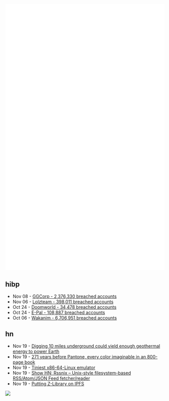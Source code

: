 ![Metrics](https://raw.githubusercontent.com/phixion/phixion/master/metrics.svg)

## hibp

<!--
for https://github.com/phixion/phixion/blob/main/.github/workflows/feeds.yml
-->
<!--START_SECTION:haveibeenpwnd-->
- Nov 08 - [GGCorp - 2,376,330 breached accounts](https://haveibeenpwned.com/PwnedWebsites#GGCorp)
- Nov 06 - [Lolzteam - 398,011 breached accounts](https://haveibeenpwned.com/PwnedWebsites#Lolzteam)
- Oct 24 - [Doomworld - 34,478 breached accounts](https://haveibeenpwned.com/PwnedWebsites#Doomworld)
- Oct 24 - [E-Pal - 108,887 breached accounts](https://haveibeenpwned.com/PwnedWebsites#EPal)
- Oct 06 - [Wakanim - 6,706,951 breached accounts](https://haveibeenpwned.com/PwnedWebsites#Wakanim)
<!--END_SECTION:haveibeenpwnd-->

## hn

<!--
for https://github.com/phixion/phixion/blob/main/.github/workflows/feeds.yml
-->
<!--START_SECTION:hn-->
- Nov 19 - [Digging 10 miles underground could yield enough geothermal energy to power Earth](https://interestingengineering.com/innovation/digging-10-miles-geothermal-energy)
- Nov 19 - [271 years before Pantone, every color imaginable in an 800-page book](https://www.thisiscolossal.com/2014/05/color-book/)
- Nov 19 - [Tiniest x86-64-Linux emulator](https://github.com/jart/blink)
- Nov 19 - [Show HN: Rssnix – Unix-style filesystem-based RSS/Atom/JSON Feed fetcher/reader](https://github.com/jafarlihi/rssnix)
- Nov 19 - [Putting Z-Library on IPFS](http://annas-blog.org/putting-5,998,794-books-on-ipfs.html)
<!--END_SECTION:hn-->

<!--
for https://yhype.me
-->
![](https://hit.yhype.me/github/profile?user_id=13013670)
